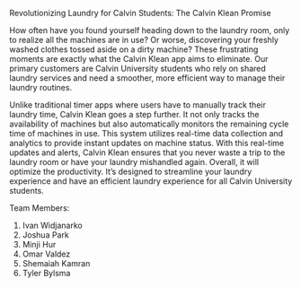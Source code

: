 Revolutionizing Laundry for Calvin Students: The Calvin Klean Promise

How often have you found yourself heading down to the laundry room, only to realize all the machines are in use? Or worse, discovering your freshly washed clothes tossed aside on a dirty machine? These frustrating moments are exactly what the Calvin Klean app aims to eliminate. Our primary customers are Calvin University students who rely on shared laundry services and need a smoother, more efficient way to manage their laundry routines.

Unlike traditional timer apps where users have to manually track their laundry time, Calvin Klean goes a step further. It not only tracks the availability of machines but also automatically monitors the remaining cycle time of machines in use. This system utilizes real-time data collection and analytics to provide instant updates on machine status. With this real-time updates and alerts, Calvin Klean ensures that you never waste a trip to the laundry room or have your laundry mishandled again. Overall, it will optimize the productivity. It’s designed to streamline your laundry experience and have an efficient laundry experience for all Calvin University students.


Team Members:
1) Ivan Widjanarko
2) Joshua Park
3) Minji Hur
4) Omar Valdez
5) Shemaiah Kamran
6) Tyler Bylsma

